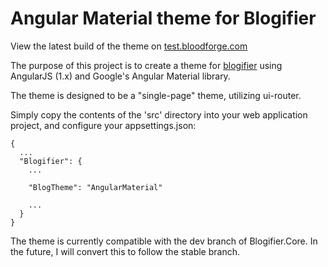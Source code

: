 # Angular Material theme for Blogifier
View the latest build of the theme on [test.bloodforge.com](http://test.bloodforge.com)

The purpose of this project is to create a theme for [blogifier](https://github.com/blogifierdotnet/Blogifier.Core) using AngularJS (1.x) and Google's Angular Material library.

The theme is designed to be a "single-page" theme, utilizing ui-router.

Simply copy the contents of the 'src' directory into your web application project, and configure your appsettings.json:

```
{
  ...
  "Blogifier": {    
    ...

    "BlogTheme": "AngularMaterial"

    ...
  }
}
```

The theme is currently compatible with the dev branch of Blogifier.Core. In the future, I will convert this to follow the stable branch.
